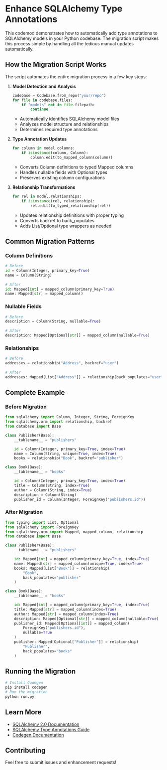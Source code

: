 # Enhance SQLAlchemy Type Annotations

This codemod demonstrates how to automatically add type annotations to SQLAlchemy models in your Python codebase. The migration script makes this process simple by handling all the tedious manual updates automatically.

## How the Migration Script Works

The script automates the entire migration process in a few key steps:

1. **Model Detection and Analysis**
   ```python
   codebase = Codebase.from_repo("your/repo")
   for file in codebase.files:
       if "models" not in file.filepath:
           continue
   ```
   - Automatically identifies SQLAlchemy model files
   - Analyzes model structure and relationships
   - Determines required type annotations

2. **Type Annotation Updates**
   ```python
   for column in model.columns:
       if isinstance(column, Column):
           column.edit(to_mapped_column(column))
   ```
   - Converts Column definitions to typed Mapped columns
   - Handles nullable fields with Optional types
   - Preserves existing column configurations

3. **Relationship Transformations**
   ```python
   for rel in model.relationships:
       if isinstance(rel, relationship):
           rel.edit(to_typed_relationship(rel))
   ```
   - Updates relationship definitions with proper typing
   - Converts backref to back_populates
   - Adds List/Optional type wrappers as needed

## Common Migration Patterns

### Column Definitions
```python
# Before
id = Column(Integer, primary_key=True)
name = Column(String)
   
# After
id: Mapped[int] = mapped_column(primary_key=True)
name: Mapped[str] = mapped_column()
```

### Nullable Fields
```python
# Before
description = Column(String, nullable=True)
   
# After
description: Mapped[Optional[str]] = mapped_column(nullable=True)
```

### Relationships
```python
# Before
addresses = relationship("Address", backref="user")
   
# After
addresses: Mapped[List["Address"]] = relationship(back_populates="user")
```

## Complete Example

### Before Migration
```python
from sqlalchemy import Column, Integer, String, ForeignKey
from sqlalchemy.orm import relationship, backref
from database import Base

class Publisher(Base):
    __tablename__ = "publishers"

    id = Column(Integer, primary_key=True, index=True)
    name = Column(String, unique=True, index=True)
    books = relationship("Book", backref="publisher")

class Book(Base):
    __tablename__ = "books"

    id = Column(Integer, primary_key=True, index=True)
    title = Column(String, index=True)
    author = Column(String, index=True)
    description = Column(String)
    publisher_id = Column(Integer, ForeignKey("publishers.id"))
```

### After Migration
```python
from typing import List, Optional
from sqlalchemy import ForeignKey
from sqlalchemy.orm import Mapped, mapped_column, relationship
from database import Base

class Publisher(Base):
    __tablename__ = "publishers"

    id: Mapped[int] = mapped_column(primary_key=True, index=True)
    name: Mapped[str] = mapped_column(unique=True, index=True)
    books: Mapped[List["Book"]] = relationship(
        "Book", 
        back_populates="publisher"
    )

class Book(Base):
    __tablename__ = "books"

    id: Mapped[int] = mapped_column(primary_key=True, index=True)
    title: Mapped[str] = mapped_column(index=True)
    author: Mapped[str] = mapped_column(index=True)
    description: Mapped[Optional[str]] = mapped_column(nullable=True)
    publisher_id: Mapped[Optional[int]] = mapped_column(
        ForeignKey("publishers.id"),
        nullable=True
    )
    publisher: Mapped[Optional["Publisher"]] = relationship(
        "Publisher", 
        back_populates="books"
    )
```

## Running the Migration

```bash
# Install Codegen
pip install codegen
# Run the migration
python run.py
```

## Learn More

- [SQLAlchemy 2.0 Documentation](https://docs.sqlalchemy.org/en/20/)
- [SQLAlchemy Type Annotations Guide](https://docs.sqlalchemy.org/en/20/orm/typing.html)
- [Codegen Documentation](https://docs.codegen.com)

## Contributing

Feel free to submit issues and enhancement requests!